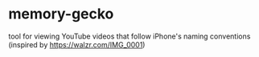 # memory-gecko
tool for viewing YouTube videos that follow iPhone's naming conventions (inspired by https://walzr.com/IMG_0001)
